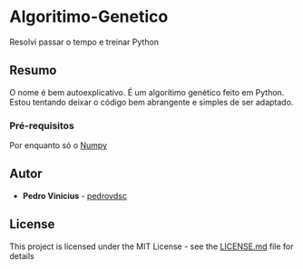 # Algoritimo-Genetico

Resolvi passar o tempo e treinar Python

## Resumo

O nome é bem autoexplicativo. É um algorítimo genético feito em Python.
Estou tentando deixar o código bem abrangente e simples de ser adaptado.

### Pré-requisitos

Por enquanto só o [Numpy](http://www.numpy.org/)

## Autor 

* **Pedro Vinicius** - [pedrovdsc](https://github.com/pedrovdsc)


## License

This project is licensed under the MIT License - see the [LICENSE.md](LICENSE.md) file for details
